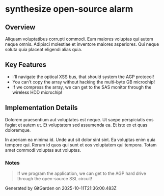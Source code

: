 # synthesize open-source alarm

## Overview
Aliquam voluptatibus corrupti commodi. Eum maiores voluptas qui autem neque omnis. Adipisci molestiae et inventore maiores asperiores. Qui neque soluta quia placeat eligendi alias quia.

## Key Features
- I'll navigate the optical XSS bus, that should system the AGP protocol!
- You can't copy the array without hacking the multi-byte GB microchip!
- If we compress the array, we can get to the SAS monitor through the wireless HDD microchip!

## Implementation Details
Dolorem praesentium aut voluptates est neque. Ut saepe perspiciatis eos fugiat et autem ut. Et voluptatem sed assumenda ea. Et iste ex et quas doloremque.
 In aperiam ea minima id. Unde aut sit dolor sint sint. Ea voluptas enim quia tempore qui. Rerum id quos qui sunt et eos voluptatem qui tempora. Totam amet commodi voluptas aut voluptas.

### Notes
> If we program the application, we can get to the AGP hard drive through the open-source SSL circuit!

Generated by GitGarden on 2025-10-11T21:36:00.483Z